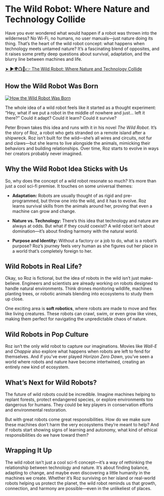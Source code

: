 # The Wild Robot: Where Nature and Technology Collide

Have you ever wondered what would happen if a robot was thrown into the wilderness? No Wi-Fi, no humans, no user manuals—just nature doing its thing. That’s the heart of the wild robot concept: what happens when technology meets untamed nature? It’s a fascinating blend of opposites, and it raises some pretty deep questions about survival, adaptation, and the blurry line between machines and life.

[➤ ►🌍📺📱👉 The Wild Robot: Where Nature and Technology Collide](https://raihaamedia.blogspot.com/2025/01/topvidzonlne.html)

## How the Wild Robot Was Born

[![How the Wild Robot Was Born](https://github.com/user-attachments/assets/9bcc8f16-fbbd-403b-85b4-fecc184f7dd9)](https://raihaamedia.blogspot.com/2025/01/topvidzonlne.html)

The whole idea of a wild robot feels like it started as a thought experiment: “Hey, what if we put a robot in the middle of nowhere and just... left it there?” Could it adapt? Could it learn? Could it survive?

Peter Brown takes this idea and runs with it in his novel *The Wild Robot*. It’s the story of Roz, a robot who gets stranded on a remote island after a shipwreck. Roz isn’t built for the wild—she’s all wires and circuits, not fur and claws—but she learns to live alongside the animals, mimicking their behaviors and building relationships. Over time, Roz starts to evolve in ways her creators probably never imagined.

## Why the Wild Robot Idea Sticks with Us

So, why does the concept of a wild robot resonate so much? It’s more than just a cool sci-fi premise. It touches on some universal themes:

- **Adaptation:** Robots are usually thought of as rigid and pre-programmed, but throw one into the wild, and it has to evolve. Roz learns survival skills from the animals around her, proving that even a machine can grow and change.

- **Nature vs. Technology:** There’s this idea that technology and nature are always at odds. But what if they could coexist? A wild robot isn’t about domination—it’s about finding harmony with the natural world.

- **Purpose and Identity:** Without a factory or a job to do, what is a robot’s purpose? Roz’s journey feels very human as she figures out her place in a world that’s completely foreign to her.

## Wild Robots in Real Life?

Okay, so Roz is fictional, but the idea of robots in the wild isn’t just make-believe. Engineers and scientists are already working on robots designed to handle natural environments. Think drones monitoring wildlife, machines planting trees, or robotic animals blending into ecosystems to study them up close.

One exciting area is **soft robotics**, where robots are made to move and flex like living creatures. These robots can crawl, swim, or even grow like vines, making them perfect for navigating the unpredictable chaos of nature.

## Wild Robots in Pop Culture

Roz isn’t the only wild robot to capture our imaginations. Movies like *Wall-E* and *Chappie* also explore what happens when robots are left to fend for themselves. And if you’ve ever played *Horizon Zero Dawn*, you’ve seen a world where robots and nature have become intertwined, creating an entirely new kind of ecosystem.

## What’s Next for Wild Robots?

The future of wild robots could be incredible. Imagine machines helping to replant forests, protect endangered species, or explore environments too dangerous for humans. They could be key players in conservation efforts and environmental restoration.

But with great robots come great responsibilities. How do we make sure these machines don’t harm the very ecosystems they’re meant to help? And if robots start showing signs of learning and autonomy, what kind of ethical responsibilities do we have toward them?

## Wrapping It Up

The wild robot isn’t just a cool sci-fi concept—it’s a way of rethinking the relationship between technology and nature. It’s about finding balance, adapting to change, and maybe even discovering a little humanity in the machines we create. Whether it’s Roz surviving on her island or real-world robots helping us protect the planet, the wild robot reminds us that growth, connection, and harmony are possible—even in the unlikeliest of places.

